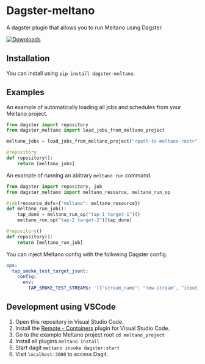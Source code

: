 # Dagster-meltano

A dagster plugin that allows you to run Meltano using Dagster.

[![Downloads](https://pepy.tech/badge/dagster-meltano/month)](https://pepy.tech/project/dagster-meltano)

## Installation

You can install using `pip install dagster-meltano`.

## Examples

An example of automatically loading all jobs and schedules from your Meltano project.

```python
from dagster import repository
from dagster_meltano import load_jobs_from_meltano_project

meltano_jobs = load_jobs_from_meltano_project("<path-to-meltano-root>")

@repository
def repository():
    return [meltano_jobs]
```

An example of running an abitrary `meltano run` command.

```python
from dagster import repository, job
from dagster_meltano import meltano_resource, meltano_run_op

@job(resource_defs={"meltano": meltano_resource})
def meltano_run_job():
    tap_done = meltano_run_op("tap-1 target-1")()
    meltano_run_op("tap-2 target-2")(tap_done)

@repository()
def repository():
    return [meltano_run_job]
```

You can inject Meltano config with the following Dagster config.

```yaml
ops:
  tap_smoke_test_target_jsonl:
    config:
      env:
        TAP_SMOKE_TEST_STREAMS: '[{"stream_name": "new-stream", "input_filename": "demo.json"}]'
```

## Development using VSCode

1. Open this repository in Visual Studio Code.
2. Install the [Remote - Containers](https://marketplace.visualstudio.com/items?itemName=ms-vscode-remote.remote-containers) plugin for Visual Studio Code.
3. Go to the example Meltano project root `cd meltano_project`
4. Install all plugins `meltano install`
5. Start dagit `meltano invoke dagster:start`
6. Visit `localhost:3000` to access Dagit.
